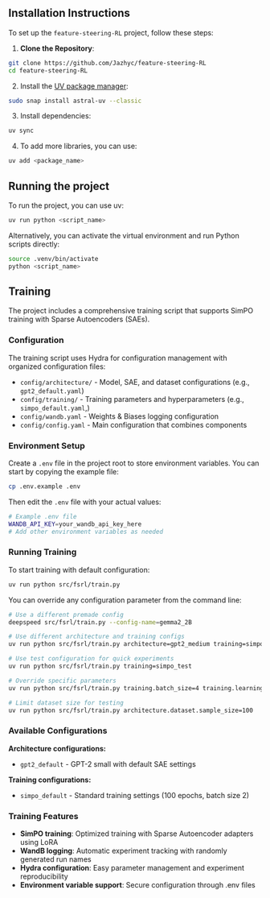 ## Installation Instructions

To set up the `feature-steering-RL` project, follow these steps:

1. **Clone the Repository**:
```bash
git clone https://github.com/Jazhyc/feature-steering-RL
cd feature-steering-RL
```

2. Install the [UV package manager](https://docs.astral.sh/uv/getting-started/installation/):
```bash
sudo snap install astral-uv --classic
```

3. Install dependencies:
```bash
uv sync
```
4. To add more libraries, you can use:
```bash
uv add <package_name>
```

## Running the project

To run the project, you can use uv:
```bash
uv run python <script_name>
```

Alternatively, you can activate the virtual environment and run Python scripts directly:
```bash
source .venv/bin/activate
python <script_name>
```

## Training

The project includes a comprehensive training script that supports SimPO training with Sparse Autoencoders (SAEs).

### Configuration

The training script uses Hydra for configuration management with organized configuration files:

- `config/architecture/` - Model, SAE, and dataset configurations (e.g., `gpt2_default.yaml`)
- `config/training/` - Training parameters and hyperparameters (e.g., `simpo_default.yaml`,)
- `config/wandb.yaml` - Weights & Biases logging configuration
- `config/config.yaml` - Main configuration that combines components

### Environment Setup

Create a `.env` file in the project root to store environment variables. You can start by copying the example file:

```bash
cp .env.example .env
```

Then edit the `.env` file with your actual values:
```bash
# Example .env file
WANDB_API_KEY=your_wandb_api_key_here
# Add other environment variables as needed
```

### Running Training

To start training with default configuration:
```bash
uv run python src/fsrl/train.py
```

You can override any configuration parameter from the command line:
```bash
# Use a different premade config
deepspeed src/fsrl/train.py --config-name=gemma2_2B

# Use different architecture and training configs
uv run python src/fsrl/train.py architecture=gpt2_medium training=simpo_production

# Use test configuration for quick experiments
uv run python src/fsrl/train.py training=simpo_test

# Override specific parameters
uv run python src/fsrl/train.py training.batch_size=4 training.learning_rate=5e-5

# Limit dataset size for testing
uv run python src/fsrl/train.py architecture.dataset.sample_size=100
```

### Available Configurations

**Architecture configurations:**
- `gpt2_default` - GPT-2 small with default SAE settings

**Training configurations:**
- `simpo_default` - Standard training settings (100 epochs, batch size 2)

### Training Features

- **SimPO training**: Optimized training with Sparse Autoencoder adapters using LoRA
- **WandB logging**: Automatic experiment tracking with randomly generated run names
- **Hydra configuration**: Easy parameter management and experiment reproducibility
- **Environment variable support**: Secure configuration through .env files